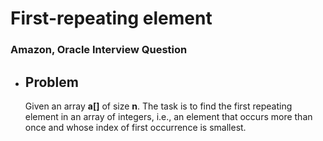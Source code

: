 # First-repeating element
###  Amazon, Oracle Interview Question

- ## Problem
	Given an array **a[]** of size **n**. The task is to find the first repeating element in an array of integers, i.e., an element that occurs more than once and whose index of first occurrence is smallest.
